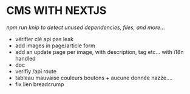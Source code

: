 # CMS WITH NEXTJS

_npm run knip to detect unused dependencies, files, and more..._

<!-- TODO -->

* vérifier clé api pas leak
* add images in page/article form
* add an update page per image, with description, tag etc... with i18n handled
* doc
* verifiy /api route
* tableau mauvaise couleurs boutons + aucune donnée nazze....
* fix lien breadcrump